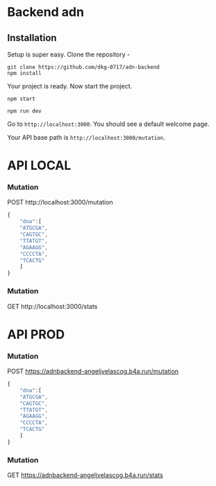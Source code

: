 # Backend adn
## Installation

Setup is super easy. Clone the repository - 

```shell script
git clone https://github.com/dkg-0717/adn-backend
npm install
```

Your project is ready. Now start the project.

```shell script for production mode
npm start
```

```shell script for dev mode
npm run dev
```

Go to ``http://localhost:3000``. You should see a default welcome page.

Your API base path is ``http://localhost:3000/mutation``.

# API LOCAL

### Mutation
POST  http://localhost:3000/mutation

```js
{
    "dna":[
    "ATGCGA",
    "CAGTGC",
    "TTATGT",
    "AGAAGG",
    "CCCCTA",
    "TCACTG"
    ]
}
```

### Mutation
GET  http://localhost:3000/stats

# API PROD

### Mutation
POST  https://adnbackend-angeljvelascog.b4a.run/mutation

```js
{
    "dna":[
    "ATGCGA",
    "CAGTGC",
    "TTATGT",
    "AGAAGG",
    "CCCCTA",
    "TCACTG"
    ]
}
```

### Mutation
GET  https://adnbackend-angeljvelascog.b4a.run/stats